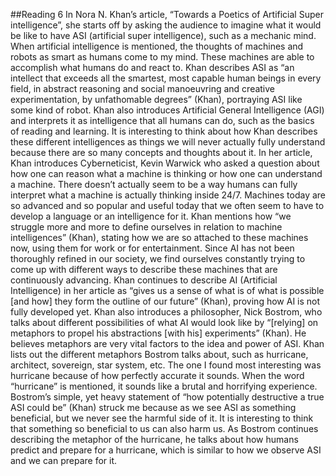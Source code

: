 ##Reading 6
In Nora N. Khan’s article, “Towards a Poetics of Artificial Super intelligence”, she starts off by asking the audience to imagine what it would be like to have ASI (artificial super intelligence), such as a mechanic mind. When artificial intelligence is mentioned, the thoughts of machines and robots as smart as humans come to my mind. These machines are able to accomplish what humans do and react to. Khan describes ASI as “an intellect that exceeds all the smartest, most capable human beings in every field, in abstract reasoning and social manoeuvring and creative experimentation, by unfathomable degrees” (Khan), portraying ASI like some kind of robot. Khan also introduces Artificial General Intelligence (AGI) and interprets it as intelligence that all humans can do, such as the basics of reading and learning. It is interesting to think about how Khan describes these different intelligences as things we will never actually fully understand because there are so many concepts and thoughts about it. In her article, Khan introduces Cyberneticist, Kevin Warwick who asked a question about how one can reason what a machine is thinking or how one can understand a machine. There doesn’t actually seem to be a way humans can fully interpret what a machine is actually thinking inside 24/7. 
Machines today are so advanced and so popular and useful today that we often seem to have to develop a language or an intelligence for it. Khan mentions how “we struggle more and more to define ourselves in relation to machine intelligences” (Khan), stating how we are so attached to these machines now, using them for work or for entertainment. Since AI has not been thoroughly refined in our society, we find ourselves constantly trying to come up with different ways to describe these machines that are continuously advancing. Khan continues to describe AI (Artificial Intelligence) in her article as “gives us a sense of what is of what is possible [and how] they form the outline of our future” (Khan), proving how AI is not fully developed yet. 
Khan also introduces a philosopher, Nick Bostrom, who talks about different possibilities of what AI would look like by “[relying] on metaphors to propel his abstractions [with his] experiments” (Khan). He believes metaphors are very vital factors to the idea and power of ASI. Khan lists out the different metaphors Bostrom talks about, such as hurricane, architect, sovereign, star system, etc. 
The one I found most interesting was hurricane because of how perfectly accurate it sounds. When the word “hurricane” is mentioned, it sounds like a brutal and horrifying experience. Bostrom’s simple, yet heavy statement of “how potentially destructive a true ASI could be” (Khan) struck me because as we see ASI as something beneficial, but we never see the harmful side of it. It is interesting to think that something so beneficial to us can also harm us. As Bostrom continues describing the metaphor of the hurricane, he talks about how humans predict and prepare for a hurricane, which is similar to how we observe ASI and we can prepare for it.  
